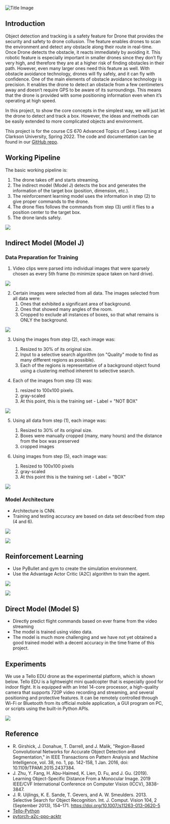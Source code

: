 ![Title Image](title.png)

## Introduction

Object detection and tracking is a safety feature for Drone that provides the security and safety to drone collusion. The feature enables drones to scan the environment and detect any obstacle along their route in real-time. Once Drone detects the obstacle, it reacts immediately by avoiding it. This robotic feature is especially important in smaller drones since they don’t fly very high, and therefore they are at a higher risk of finding obstacles in their path. However, even many larger ones need this feature as well. With obstacle avoidance technology, drones will fly safely, and it can fly with confidence. One of the main elements of obstacle avoidance technology is precision. It enables the drone to detect an obstacle from a few centimeters away and doesn’t require GPS to be aware of its surroundings. This means that the drone is provided with some positioning information even when it’s operating at high speed.

In this project, to show the core concepts in the simplest way, we will just let the drone to detect and track a box. However, the ideas and methods can be easily extended to more complicated objects and environment.

This project is for the course CS 670 Advanced Topics of Deep Learning at Clarkson University, Spring 2022. The code and documentation can be found in our [GitHub repo](https://github.com/xinchaosong/CS670_SP2022_Drone).

## Working Pipeline

The basic working pipeline is:

1. The drone takes off and starts streaming.
2. The indirect model (Model J) detects the box and generates the information of the target box (position, dimension, etc.).
3. The reinforcement learning model uses the information in step (2) to give proper commands to the drone.
4. The drone flies follows the commands from step (3) until it flies to a position center to the target box.
5. The drone lands safely.

![](step00.png)

## Indirect Model (Model J)

### Data Preparation for Training

1. Video clips were parsed into individual images that were sparsely chosen as every 5th frame (to minimize space taken on hard drive).

![](step01.png)

2. Certain images were selected from all data. The images selected from all data were:
   1. Ones that exhibited a significant area of background.
   2. Ones that showed many angles of the room.
   3. Cropped to exclude all instances of boxes, so that what remains is ONLY the background.

![](step02.png)

3. Using the images from step (2), each image was:
   1. Resized to 30% of its original size.
   2. Input to a selective search algorithm (on "Quality" mode to find as many different regions as possible).
   3. Each of the regions is representative of a background object found using a clustering method inherent to selective search.

4. Each of the images from step (3) was:
   1. resized to 100x100 pixels.
   2. gray-scaled
   3. At this point, this is the training set - Label = "NOT BOX"
   
![](step03.png)

5. Using all data from step (1), each image was:
   1. Resized to 30% of its original size.
   2. Boxes were manually cropped (many, many hours) and the distance from the box was preserved
   3. cropped images

6. Using images from step (5), each image was:
   1. Resized to 100x100 pixels
   2. gray-scaled
   3. At this point this is the training set - Label = "BOX"

![](step04.png)

### Model Architecture

- Architecture is CNN. 
- Training and testing accuracy are based on data set described from step (4 and 6). 

![](step05.png)

![](step06.png)

## Reinforcement Learning

- Use PyBullet and gym to create the simulation environment.
- Use the Advantage Actor Critic (A2C) algorithm to train the agent.

![](step07.png)

![](step08.png)

## Direct Model (Model S)

- Directly predict flight commands based on ever frame from the video streaming
- The model is trained using video data.
- The model is much more challenging and we have not yet obtained a good trained model with a decent accuracy in the time frame of this project.

## Experiments

We use a Tello EDU drone as the experimental platform, which is shown below. Tello EDU is a lightweight mini quadcopter that is especially good for indoor flight. It is equipped with an Intel 14-core processor, a high-quality camera that supports 720P video recording and streaming, and several positioning and protective features. It can be remotely controlled through Wi-Fi or Bluetooth from its official mobile application, a GUI program on PC, or scripts using the built-in Python APIs.

![](tello.jpg)

## Reference

- R. Girshick, J. Donahue, T. Darrell, and J. Malik, "Region-Based Convolutional Networks for Accurate Object Detection and Segmentation," in IEEE Transactions on Pattern Analysis and Machine Intelligence, vol. 38, no. 1, pp. 142-158, 1 Jan. 2016, doi: 10.1109/TPAMI.2015.2437384.
- J. Zhu, Y. Fang, H. Abu-Haimed, K. Lien, D. Fu, and J. Gu.  (2019). Learning Object-Specific Distance From a Monocular Image. 2019 IEEE/CVF International Conference on Computer Vision (ICCV), 3838-3847.
- J. R. Uijlings, K. E. Sande, T. Gevers, and A. W. Smeulders. 2013. Selective Search for Object Recognition. Int. J. Comput. Vision 104, 2 (September 2013), 154–171. https://doi.org/10.1007/s11263-013-0620-5
- [Tello-Python](https://github.com/dji-sdk/Tello-Python)
- [pytorch-a2c-ppo-acktr](https://github.com/ikostrikov/pytorch-a2c-ppo-acktr-gail)
